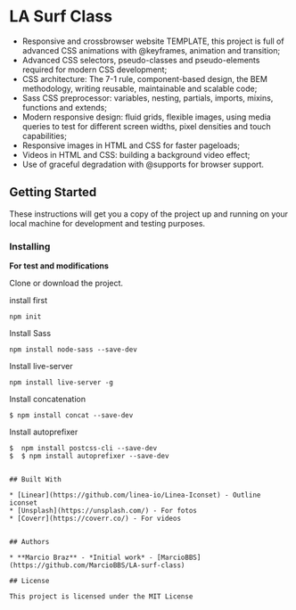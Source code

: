 # LA Surf Class

* Responsive and crossbrowser website TEMPLATE, this project is full of advanced CSS animations with @keyframes, animation and transition;
* Advanced CSS selectors, pseudo-classes and pseudo-elements required for modern CSS development;
* CSS architecture: The 7-1 rule, component-based design, the BEM methodology, writing reusable, maintainable and scalable code;
* Sass CSS preprocessor: variables, nesting, partials, imports, mixins, functions and extends;
* Modern responsive design: fluid grids, flexible images, using media queries to test for different screen widths, pixel densities and touch capabilities;
* Responsive images in HTML and CSS for faster pageloads;
* Videos in HTML and CSS: building a background video effect;
* Use of graceful degradation with @supports for browser support.

## Getting Started

These instructions will get you a copy of the project up and running on your local machine for development and testing purposes.

### Installing 

**For test and modifications**

Clone or download the project.

install first

```
npm init
```

Install Sass

```
npm install node-sass --save-dev
```

Install live-server 

```
npm install live-server -g
```

Install concatenation 

```
$ npm install concat --save-dev

```

Install autoprefixer

```
$  npm install postcss-cli --save-dev
$  $ npm install autoprefixer --save-dev


## Built With

* [Linear](https://github.com/linea-io/Linea-Iconset) - Outline iconset
* [Unsplash](https://unsplash.com/) - For fotos
* [Coverr](https://coverr.co/) - For videos


## Authors

* **Marcio Braz** - *Initial work* - [MarcioBBS](https://github.com/MarcioBBS/LA-surf-class)

## License

This project is licensed under the MIT License 
